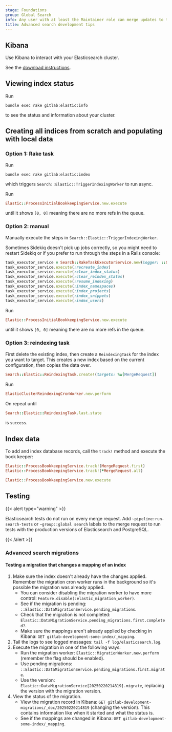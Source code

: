 ```yaml
---
stage: Foundations
group: Global Search
info: Any user with at least the Maintainer role can merge updates to this content. For details, see https://docs.gitlab.com/ee/development/development_processes.html#development-guidelines-review.
title: Advanced search development tips
---
```


## Kibana

Use Kibana to interact with your Elasticsearch cluster.

See the [download instructions](https://www.elastic.co/guide/en/kibana/8.11/install.html).

## Viewing index status

Run

```shell
bundle exec rake gitlab:elastic:info
```

to see the status and information about your cluster.

## Creating all indices from scratch and populating with local data

### Option 1: Rake task

Run

```shell
bundle exec rake gitlab:elastic:index
```

which triggers `Search::Elastic::TriggerIndexingWorker` to run async.

Run

```ruby
Elastic::ProcessInitialBookkeepingService.new.execute
```

until it shows `[0, 0]` meaning there are no more refs in the queue.

### Option 2: manual

Manually execute the steps in `Search::Elastic::TriggerIndexingWorker`.

Sometimes Sidekiq doesn't pick up jobs correctly, so you might need to restart Sidekiq or if you prefer to run through the steps in a Rails console:

```ruby
task_executor_service = Search::RakeTaskExecutorService.new(logger: ::Gitlab::Elasticsearch::Logger.build)
task_executor_service.execute(:recreate_index)
task_executor_service.execute(:clear_index_status)
task_executor_service.execute(:clear_reindex_status)
task_executor_service.execute(:resume_indexing)
task_executor_service.execute(:index_namespaces)
task_executor_service.execute(:index_projects)
task_executor_service.execute(:index_snippets)
task_executor_service.execute(:index_users)
```

Run

```ruby
Elastic::ProcessInitialBookkeepingService.new.execute
```

until it shows `[0, 0]` meaning there are no more refs in the queue.

### Option 3: reindexing task

First delete the existing index, then create a `ReindexingTask` for the index you want to target. This creates a new index based on the current configuration, then copies the data over.

```ruby
Search::Elastic::ReindexingTask.create!(targets: %w[MergeRequest])
```

Run

```ruby
ElasticClusterReindexingCronWorker.new.perform
```

On repeat until

```ruby
Search::Elastic::ReindexingTask.last.state
```

is `success`.

## Index data

To add and index database records, call the `track!` method and execute the book keeper:

```ruby
Elastic::ProcessBookkeepingService.track!(MergeRequest.first)
Elastic::ProcessBookkeepingService.track!(*MergeRequest.all)

Elastic::ProcessBookkeepingService.new.execute
```

## Testing

{{< alert type="warning" >}}

Elasticsearch tests do not run on every merge request. Add `~pipeline:run-search-tests` or `~group::global search` labels to the merge
request to run tests with the production versions of Elasticsearch and PostgreSQL. 

{{< /alert >}}

### Advanced search migrations

#### Testing a migration that changes a mapping of an index

1. Make sure the index doesn't already have the changes applied. Remember the migration cron worker runs in the background so it's possible the migration was already applied.
   - You can consider disabling the migration worker to have more control: `Feature.disable(:elastic_migration_worker)`.
   - See if the migration is pending: `::Elastic::DataMigrationService.pending_migrations`.
   - Check that the migration is not completed: `Elastic::DataMigrationService.pending_migrations.first.completed?`.
   - Make sure the mappings aren't already applied by checking in Kibana: `GET gitlab-development-some-index/_mapping`.
1. Tail the logs to see logged messages: `tail -f log/elasticsearch.log`.
1. Execute the migration in one of the following ways:
   - Run the migration worker: `Elastic::MigrationWorker.new.perform` (remember the flag should be enabled).
   - Use pending migrations: `::Elastic::DataMigrationService.pending_migrations.first.migrate`.
   - Use the version: `Elastic::DataMigrationService[20250220214819].migrate`, replacing the version with the migration version.
1. View the status of the migration.
   - View the migration record in Kibana: `GET gitlab-development-migrations/_doc/20250220214819` (changing the version). This contains information like when it started and what the status is.
   - See if the mappings are changed in Kibana: `GET gitlab-development-some-index/_mapping`.
